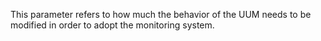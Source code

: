 This parameter refers to how much the behavior of the UUM needs to be modified in order to adopt the monitoring system. 
